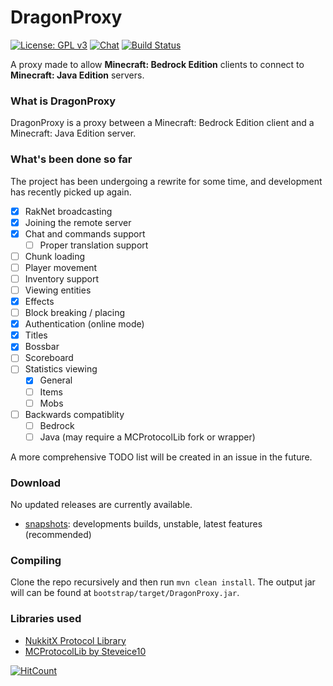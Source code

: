 # DragonProxy

[![License: GPL v3](https://img.shields.io/badge/License-GPL%20v3-blue.svg)](http://www.gnu.org/licenses/gpl-3.0)
[![Chat](https://img.shields.io/badge/chat-on%20discord-7289da.svg)](https://discord.gg/CmkxTz2)
[![Build Status](https://ci.codemc.org/buildStatus/icon?job=DragonetMC/DragonProxy)](https://ci.codemc.org/job/DragonetMC/job/DragonProxy/)

A proxy made to allow **Minecraft: Bedrock Edition** clients to connect to **Minecraft: Java Edition** servers.

### What is DragonProxy
DragonProxy is a proxy between a Minecraft: Bedrock Edition client and a Minecraft: Java Edition server.

### What's been done so far
The project has been undergoing a rewrite for some time, and development has recently picked up again.

- [x] RakNet broadcasting
- [x] Joining the remote server
- [x] Chat and commands support
  - [ ] Proper translation support
- [ ] Chunk loading
- [ ] Player movement
- [ ] Inventory support
- [ ] Viewing entities
- [x] Effects
- [ ] Block breaking / placing
- [x] Authentication (online mode)
- [x] Titles
- [x] Bossbar
- [ ] Scoreboard
- [ ] Statistics viewing
  - [x] General
  - [ ] Items
  - [ ] Mobs
- [ ] Backwards compatiblity
  - [ ] Bedrock
  - [ ] Java (may require a MCProtocolLib fork or wrapper)

A more comprehensive TODO list will be created in an issue in the future.

### Download
No updated releases are currently available.
 - [snapshots](https://ci.codemc.org/job/DragonetMC/job/DragonProxy/lastSuccessfulBuild/): developments builds, unstable, latest features (recommended)

### Compiling
Clone the repo recursively and then run `mvn clean install`. The output jar will can be found at `bootstrap/target/DragonProxy.jar`.

### Libraries used
* [NukkitX Protocol Library](https://github.com/NukkitX/Protocol)
* [MCProtocolLib by Steveice10](https://github.com/Steveice10/MCProtocolLib)

  
[![HitCount](http://hits.dwyl.io/DragonetMC/DragonProxy.svg)](http://hits.dwyl.io/DragonetMC/DragonProxy)
